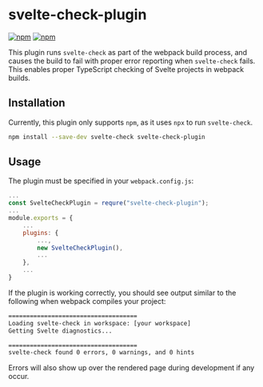# svelte-check-plugin

[![npm](https://img.shields.io/npm/v/svelte-check-plugin)](https://www.npmjs.com/package/svelte-check-plugin)
[![npm](https://img.shields.io/npm/dw/svelte-check-plugin)](https://www.npmjs.com/package/svelte-check-plugin)

This plugin runs `svelte-check` as part of the webpack build process, and causes the build to fail with proper error reporting when `svelte-check` fails. This enables proper TypeScript checking of Svelte projects in webpack builds.

## Installation

Currently, this plugin only supports `npm`, as it uses `npx` to run `svelte-check`.

```sh
npm install --save-dev svelte-check svelte-check-plugin
```

## Usage

The plugin must be specified in your `webpack.config.js`:
```js
...
const SvelteCheckPlugin = requre("svelte-check-plugin");
...
module.exports = {
    ...
    plugins: {
        ...,
        new SvelteCheckPlugin(),
        ...
    },
    ...
}
```

If the plugin is working correctly, you should see output similar to the following when webpack compiles your project:
```sh
====================================
Loading svelte-check in workspace: [your workspace]
Getting Svelte diagnostics...

====================================
svelte-check found 0 errors, 0 warnings, and 0 hints
```

Errors will also show up over the rendered page during development if any occur.
